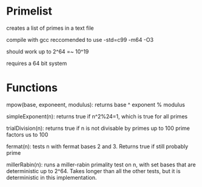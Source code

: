 # Primelist
creates a list of primes in a text file

compile with gcc
reccomended to use -std=c99 -m64 -O3

should work up to 2^64 =~ 10^19

requires a 64 bit system


# Functions

mpow(base, exponeent, modulus): returns base ^ exponent % modulus

simpleExponent(n): returns true if n^2%24=1, which is true for all primes

trialDivision(n): returns true if n is not divisable by primes up to 100 prime factors us to 100

fermat(n): tests n with fermat bases 2 and 3. Returns true if still probably prime

millerRabin(n): runs a miller-rabin primality test on n, with set bases that are deterministic up to 2^64. Takes longer than all the other tests, but it is deterministic in this implementation.
